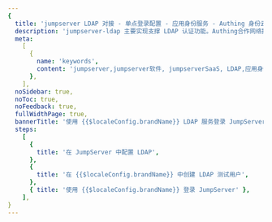 ```yaml
---
{
  title: 'jumpserver LDAP 对接 - 单点登录配置 - 应用身份服务 - Authing 身份云',
  description: 'jumpserver-ldap 主要实现支撑 LDAP 认证功能。Authing合作网络提供 jumpserver对接，单点登录，SSO，实现应用的快捷登录、免密登录，提升员工办公体验、增强用户体验，增强企业数字化服务水平。',
  meta:
    [
      {
        name: 'keywords',
        content: 'jumpserver,jumpserver软件, jumpserverSaaS, LDAP,应用身份服务,认证配置,Authing身份云',
      },
    ],
  noSidebar: true,
  noToc: true,
  noFeedback: true,
  fullWidthPage: true,
  bannerTitle: '使用 {{$localeConfig.brandName}} LDAP 服务登录 JumpServer',
  steps:
    [
      {
        title: '在 JumpServer 中配置 LDAP',
      },
      {
        title: '在 {{$localeConfig.brandName}} 中创建 LDAP 测试用户',
      },
      { title: '使用 {{$localeConfig.brandName}} 登录 JumpServer' },
    ],
}
---
```


<IntegrationDetail/>
